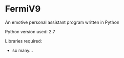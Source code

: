 # FermiV9
An emotive personal assistant program written in Python

Python version used: 2.7

Libraries required:
  * so many...
